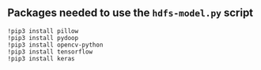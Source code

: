 ## Packages needed to use the `hdfs-model.py` script

~~~
!pip3 install pillow
!pip3 install pydoop
!pip3 install opencv-python
!pip3 install tensorflow
!pip3 install keras
~~~